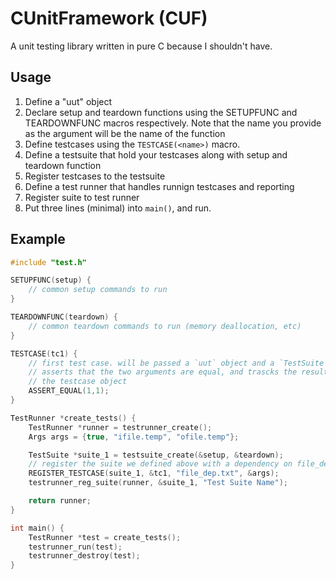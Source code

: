 # CUnitFramework (CUF)

A unit testing library written in pure C because I shouldn't have.

## Usage

1. Define a "uut" object 
2. Declare setup and teardown functions using the SETUPFUNC and TEARDOWNFUNC
   macros respectively. Note that the name you provide as the argument will be
   the name of the function
3. Define testcases using the `TESTCASE(<name>)` macro.
4. Define a testsuite that hold your testcases along with setup and teardown
   function
5. Register testcases to the testsuite
6. Define a test runner that handles runnign testcases and reporting
7. Register suite to test runner
8. Put three lines (minimal) into `main()`, and run.

## Example
```C
#include "test.h"

SETUPFUNC(setup) {
    // common setup commands to run
}

TEARDOWNFUNC(teardown) {
    // common teardown commands to run (memory deallocation, etc)
}

TESTCASE(tc1) {
    // first test case. will be passed a `uut` object and a `TestSuite` object
    // asserts that the two arguments are equal, and trascks the results into
    // the testcase object
    ASSERT_EQUAL(1,1);
}

TestRunner *create_tests() {
    TestRunner *runner = testrunner_create();
    Args args = {true, "ifile.temp", "ofile.temp"};

    TestSuite *suite_1 = testsuite_create(&setup, &teardown);
    // register the suite we defined above with a dependency on file_dep.txt
    REGISTER_TESTCASE(suite_1, &tc1, "file_dep.txt", &args);
    testrunner_reg_suite(runner, &suite_1, "Test Suite Name");

    return runner;
}

int main() {
    TestRunner *test = create_tests();
    testrunner_run(test);
    testrunner_destroy(test);
}
```
